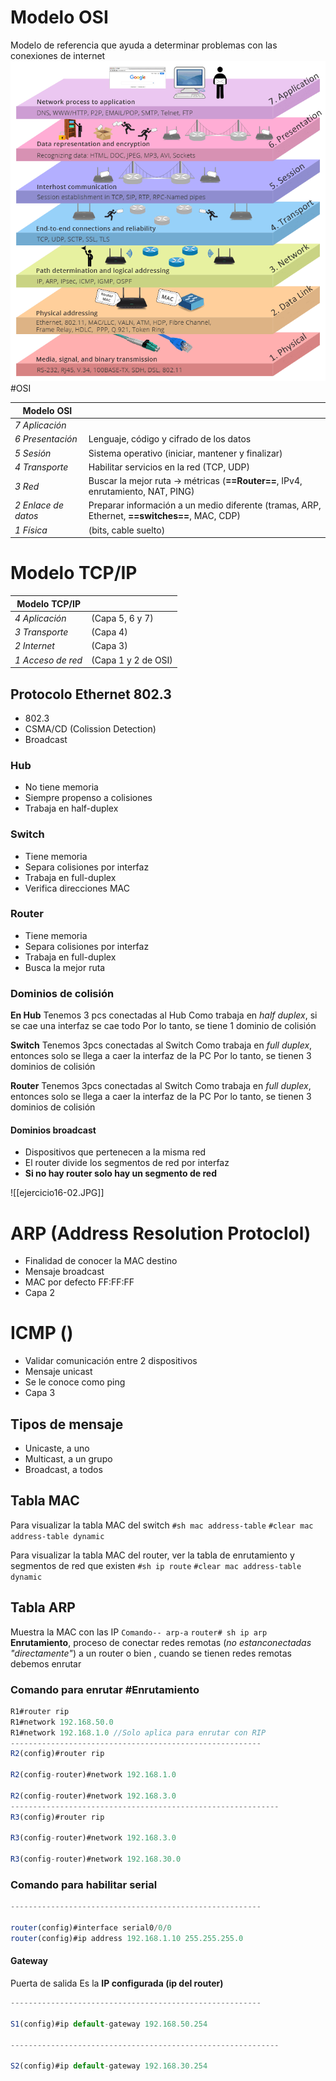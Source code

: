 
# Modelo OSI

Modelo de referencia que ayuda a determinar problemas con las conexiones de internet
![](img/siete-capas-de-modelo-osi.png)
#OSI 

| Modelo OSI          |                                                                                               |
| ------------------- | --------------------------------------------------------------------------------------------- |
| *7 Aplicación*      |                                                                                               |
| *6 Presentación*    | Lenguaje, código y cifrado de los datos                                                       |
| *5 Sesión*          | Sistema operativo (iniciar, mantener y finalizar)                                             |
| *4 Transporte*      | Habilitar servicios en la red (TCP, UDP)                                                      |
| *3 Red*             | Buscar la mejor ruta -> métricas (**==Router==**, IPv4, enrutamiento, NAT, PING)              |
| *2 Enlace de datos* | Preparar información a un medio diferente (tramas, ARP, Ethernet, **==switches==**, MAC, CDP) |
| *1 Física*          | (bits, cable suelto)                                                                          |

# Modelo TCP/IP
| Modelo TCP/IP |  |
| ---- | ---- |
| *4 Aplicación* | (Capa 5, 6 y 7) |
| *3 Transporte* | (Capa 4) |
| *2 Internet* | (Capa 3) |
| *1 Acceso de red* | (Capa 1 y 2 de OSI) |
## Protocolo Ethernet 802.3
- 802.3
- CSMA/CD (Colission Detection)
- Broadcast

### Hub
- No tiene memoria
- Siempre propenso a colisiones
- Trabaja en half-duplex
### Switch
- Tiene memoria
- Separa colisiones por interfaz
- Trabaja en full-duplex
- Verifica direcciones MAC
### Router
- Tiene memoria
- Separa colisiones por interfaz
- Trabaja en full-duplex
- Busca la mejor ruta
### Dominios de colisión
**En Hub**
Tenemos 3 pcs conectadas al Hub
Como trabaja en *half duplex*, si se cae una interfaz se cae todo
Por lo tanto, se tiene 1 dominio de colisión

**Switch**
Tenemos 3pcs conectadas al Switch
Como trabaja en *full duplex*, entonces solo se llega a caer la interfaz de la PC
Por lo tanto, se tienen 3 dominios de colisión

**Router**
Tenemos 3pcs conectadas al Switch
Como trabaja en *full duplex*, entonces solo se llega a caer la interfaz de la PC
Por lo tanto, se tienen 3 dominios de colisión
#### Dominios broadcast
- Dispositivos que pertenecen a la misma red
- El router divide los segmentos de red por interfaz
- **Si no hay router solo hay un segmento de red**

![[ejercicio16-02.JPG]]

# ARP (Address Resolution Protoclol)
- Finalidad de conocer la MAC destino
- Mensaje broadcast
- MAC por defecto FF:FF:FF
- Capa 2

# ICMP ()
- Validar comunicación entre 2 dispositivos
- Mensaje unicast
- Se le conoce como ping
- Capa 3

## Tipos de mensaje
- Unicaste, a uno
- Multicast, a un grupo
- Broadcast, a todos


## Tabla MAC
Para visualizar la tabla MAC del switch
`#sh mac address-table`
`#clear mac address-table dynamic`

Para visualizar la tabla MAC del router, ver la tabla de enrutamiento y segmentos de red que existen
`#sh ip route`
`#clear mac address-table dynamic`

## Tabla ARP 
Muestra la MAC con las IP
`Comando-- arp-a`
`router# sh ip arp`
**Enrutamiento**, proceso de conectar redes remotas (*no estanconectadas "directamente"*) a un router o bien , cuando se tienen redes remotas debemos enrutar

### Comando para enrutar #Enrutamiento 
```` js
R1#router rip
R1#network 192.168.50.0
R1#network 192.168.1.0 //Solo aplica para enrutar con RIP
--------------------------------------------------------
R2(config)#router rip

R2(config-router)#network 192.168.1.0

R2(config-router)#network 192.168.3.0
------------------------------------------------------------
R3(config)#router rip

R3(config-router)#network 192.168.3.0

R3(config-router)#network 192.168.30.0
````

### Comando para habilitar serial
```js
--------------------------------------------------------

router(config)#interface serial0/0/0
router(config)#ip address 192.168.1.10 255.255.255.0
```
#### Gateway
Puerta de salida
Es la **IP configurada (ip del router)**
```` js
--------------------------------------------------------

S1(config)#ip default-gateway 192.168.50.254

------------------------------------------------------------

S2(config)#ip default-gateway 192.168.30.254

````
